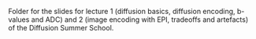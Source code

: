 Folder for the slides for lecture 1 (diffusion basics, diffusion encoding, b-values and ADC) and 2 (image encoding with EPI, tradeoffs and artefacts) of the Diffusion Summer School.

